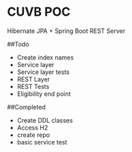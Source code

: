 # CUVB POC
Hibernate JPA + Spring Boot REST Server

##Todo
* Create index names
* Service layer
* Service layer tests
* REST Layer
* REST Tests
* Eligibility end point

##Completed
* Create DDL classes
* Access H2
* create repo
* basic service test